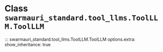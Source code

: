# Class `swarmauri_standard.tool_llms.ToolLLM.ToolLLM`

::: swarmauri_standard.tool_llms.ToolLLM.ToolLLM
    options.extra:
      show_inheritance: true

